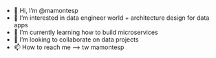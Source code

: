 - 👋 Hi, I’m @mamontesp
- 👀 I’m interested in data engineer world + architecture design for data apps
- 🌱 I’m currently learning how to build microservices
- 💞️ I’m looking to collaborate on data projects
- 📫 How to reach me --> tw mamontesp

<!---
mamontesp/mamontesp is a ✨ special ✨ repository because its `README.md` (this file) appears on your GitHub profile.
You can click the Preview link to take a look at your changes.
--->
